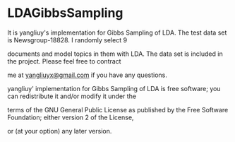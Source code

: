 LDAGibbsSampling
================

It is yangliuy's implementation for Gibbs Sampling of LDA. The test data set is Newsgroup-18828. I randomly select 9 

documents and model topics in them with LDA. The data set is included in the project. Please feel free to contract

me at yangliuyx@gmail.com if you have any questions.

yangliuy' implementation for Gibbs Sampling of LDA is free software; you can redistribute it and/or modify it under the

terms of the GNU General Public License as published by the Free Software Foundation; either version 2 of the License, 

or (at your option) any later version.
